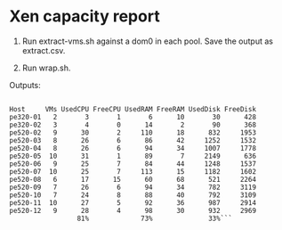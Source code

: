 # Xen capacity report

1. Run extract-vms.sh against a dom0 in each pool. Save the output as
   extract.csv.

2. Run wrap.sh.

Outputs:

```Generated: Monday 2015-11-09

Host     VMs UsedCPU FreeCPU UsedRAM FreeRAM UsedDisk FreeDisk
pe320-01   2       3       1       6      10       30      428
pe320-02   3       4       0      14       2       90      368
pe520-02   9      30       2     110      18      832     1953
pe520-03   8      26       6      86      42     1252     1532
pe520-04   8      26       6      94      34     1007     1778
pe520-05  10      31       1      89       7     2149      636
pe520-06   9      25       7      84      44     1248     1537
pe520-07  10      25       7     113      15     1182     1602
pe520-08   6      17      15      60      68      521     2264
pe520-09   7      26       6      94      34      782     3119
pe520-10   7      24       8      88      40      792     3109
pe520-11  10      27       5      92      36      987     2914
pe520-12   9      28       4      98      30      932     2969
                 81%             73%              33%```
